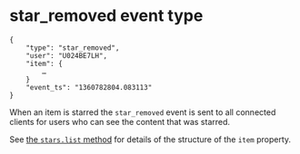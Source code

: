 # star_removed event type

	{
		"type": "star_removed",
		"user": "U024BE7LH",
		"item": {
			…
		}
		"event_ts": "1360782804.083113"
	}

When an item is starred the `star_removed` event is sent to all connected
clients for users who can see the content that was starred.

See [the `stars.list` method](/methods/stars.list) for details of the
structure of the `item` property.

